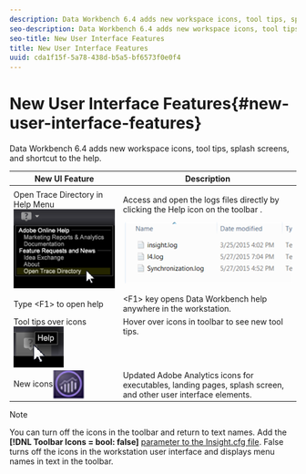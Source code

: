 ```yaml
---
description: Data Workbench 6.4 adds new workspace icons, tool tips, splash screens, and <F1> shortcut to the help.
seo-description: Data Workbench 6.4 adds new workspace icons, tool tips, splash screens, and <F1> shortcut to the help.
seo-title: New User Interface Features
title: New User Interface Features
uuid: cda1f15f-5a78-438d-b5a5-bf6573f0e0f4
---
```


# New User Interface Features{#new-user-interface-features}

Data Workbench 6.4 adds new workspace icons, tool tips, splash screens, and <F1> shortcut to the help.

<table id="table_106EE08B339548A6A8762F0D53BF5C22"> 
 <thead> 
  <tr> 
   <th colname="col1" valign="middle" align="center" class="entry"> New UI Feature </th> 
   <th colname="col2" valign="middle" align="center" class="entry"> Description </th> 
  </tr>
 </thead>
 <tbody> 
  <tr> 
   <td colname="col1" valign="middle" align="left">Open Trace Directory in Help Menu<img placement="break" align="center" id="image_B37C62D07B1D4CE8A6C93C3F74CCBCB3" src="assets/6_4_trace_dir.png" /> </td> 
   <td colname="col2" valign="top"> <p>Access and open the logs files directly by clicking the Help icon on the toolbar . </p> <p style="text-align: center;"><img placement="break" align="center" id="image_91F184A832D243038E3287D5DD9F6066" src="assets/6_4_trace_log_files.png" /> </p> </td> 
  </tr> 
  <tr> 
   <td colname="col1" valign="middle" align="left"> Type &lt;F1&gt; to open help </td> 
   <td colname="col2" valign="top"> &lt;F1&gt; key opens Data Workbench help anywhere in the workstation. </td> 
  </tr> 
  <tr> 
   <td colname="col1" valign="middle" align="left">Tool tips over icons<img placement="break" align="center" id="image_AE255518C9324EDB8199688A636E5665" src="assets/6_4_tooltips.png" /> </td> 
   <td colname="col2" valign="top"> Hover over icons in toolbar to see new tool tips. </td> 
  </tr> 
  <tr> 
   <td colname="col1" valign="top" align="left">New icons<img placement="break" align="center" id="image_3D705ED5E8224A6E8A41AAC8A9A88D9C" src="assets/6_4_exe_icon.png" /> </td> 
   <td colname="col2" valign="top"> Updated Adobe Analytics icons for executables, landing pages, splash screen, and other user interface elements. </td> 
  </tr> 
 </tbody> 
</table>

<a id="section_423A8B42FB264CA6AE67AAAE451D31AE"></a>

>[!NOTE]
>
>You can turn off the icons in the toolbar and return to text names. Add the **[!DNL Toolbar Icons = bool: false]** [parameter to the Insight.cfg file](https://marketing.adobe.com/resources/help/en_US/insight/client/?f=c_insght_config_param). False turns off the icons in the workstation user interface and displays menu names in text in the toolbar.

